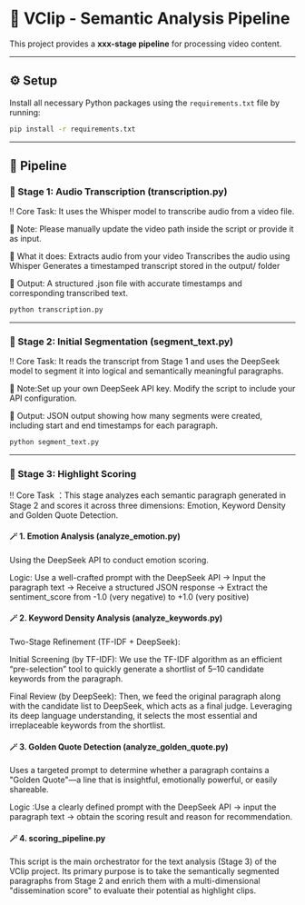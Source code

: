 # 🎵 VClip - Semantic Analysis Pipeline

This project provides a **xxx-stage pipeline** for processing video content.  

---

## ⚙️ Setup

Install all necessary Python packages using the `requirements.txt` file by running:

```bash
pip install -r requirements.txt
```

---

## 🚀 Pipeline

### 🧠 Stage 1: Audio Transcription (transcription.py)

‼️ Core Task: It uses the Whisper model to transcribe audio from a video file.

📌 Note: Please manually update the video path inside the script or provide it as input.

🎯 What it does:
Extracts audio from your video
Transcribes the audio using Whisper
Generates a timestamped transcript stored in the output/ folder

📝 Output: A structured .json file with accurate timestamps and corresponding transcribed text.

```bash
python transcription.py
```

---


### 🧠 Stage 2: Initial Segmentation (segment_text.py)

‼️ Core Task: It reads the transcript from Stage 1 and uses the DeepSeek model to segment it into logical and semantically meaningful paragraphs.

📌 Note:Set up your own DeepSeek API key. Modify the script to include your API configuration.

📝 Output: JSON output showing how many segments were created, including start and end timestamps for each paragraph.

```bash
python segment_text.py
```

---

### 🧠 Stage 3: Highlight Scoring

‼️ Core Task ：This stage analyzes each semantic paragraph generated in Stage 2 and scores it across three dimensions: Emotion, Keyword Density and Golden Quote Detection.

#### 🪄 1. Emotion Analysis (analyze_emotion.py)

Using the DeepSeek API to conduct emotion scoring.

Logic: Use a well-crafted prompt with the DeepSeek API → Input the paragraph text → Receive a structured JSON response → Extract the sentiment_score from -1.0 (very negative) to +1.0 (very positive)


#### 🪄 2. Keyword Density Analysis (analyze_keywords.py)

Two-Stage Refinement (TF-IDF + DeepSeek):

Initial Screening (by TF-IDF):
We use the TF-IDF algorithm as an efficient “pre-selection” tool to quickly generate a shortlist of 5–10 candidate keywords from the paragraph.

Final Review (by DeepSeek):
Then, we feed the original paragraph along with the candidate list to DeepSeek, which acts as a final judge.
Leveraging its deep language understanding, it selects the most essential and irreplaceable keywords from the shortlist.

#### 🪄 3. Golden Quote Detection (analyze_golden_quote.py)

Uses a targeted prompt to determine whether a paragraph contains a "Golden Quote"—a line that is insightful, emotionally powerful, or easily shareable.

Logic :Use a clearly defined prompt with the DeepSeek API → input the paragraph text → obtain the scoring result and reason for recommendation.

#### 🪄 4. scoring_pipeline.py

This script is the main orchestrator for the text analysis (Stage 3) of the VClip project. Its primary purpose is to take the semantically segmented paragraphs from Stage 2 and enrich them with a multi-dimensional "dissemination score" to evaluate their potential as highlight clips.


